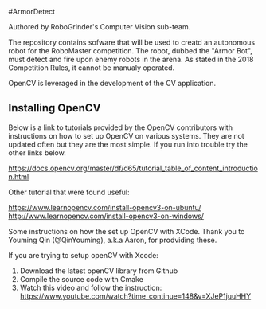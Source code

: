 #ArmorDetect

Authored by RoboGrinder's Computer Vision sub-team.

The repository contains sofware that will be used to creatd an autonomous robot for the RoboMaster competition. The robot, dubbed the "Armor Bot", must detect and fire upon enemy robots in the arena. As stated in the 2018 Competition Rules, it cannot be manualy operated.

OpenCV is leveraged in the development of the CV application.

## Installing OpenCV

Below is a link to tutorials provided by the OpenCV contributors with instructions on how to set up OpenCV on various systems. They are not updated often but they are the most simple. If you run into trouble try the other links below.

https://docs.opencv.org/master/df/d65/tutorial_table_of_content_introduction.html

Other tutorial that were found useful:

https://www.learnopencv.com/install-opencv3-on-ubuntu/
http://www.learnopencv.com/install-opencv3-on-windows/

Some instructions on how the set up OpenCV with XCode. Thank you to Youming Qin (@QinYouming), a.k.a Aaron, for prodviding these.

If you are trying to setup openCV with Xcode:
1.  Download the latest openCV library from Github
2.  Compile the source code with Cmake
3.  Watch this video and follow the instruction:
      https://www.youtube.com/watch?time_continue=148&v=XJeP1juuHHY


